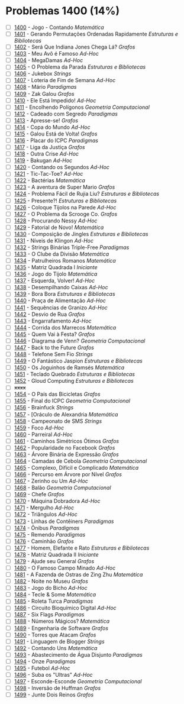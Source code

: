 # Problemas 1400 (14%)

- [ ]  [1400](https://www.beecrowd.com.br/judge/pt/problems/view/1400) - Jogo - Contando *Matemática*
- [ ]  [1401](https://www.beecrowd.com.br/judge/pt/problems/view/1401) - Gerando Permutações Ordenadas Rapidamente *Estruturas e Bibliotecas*
- [ ]  [1402](https://www.beecrowd.com.br/judge/pt/problems/view/1402) - Será Que Indiana Jones Chega Lá? *Grafos*
- [ ]  [1403](https://www.beecrowd.com.br/judge/pt/problems/view/1403) - Meu Avô é Famoso *Ad-Hoc*
- [ ]  [1404](https://www.beecrowd.com.br/judge/pt/problems/view/1404) - MegaDamas *Ad-Hoc*
- [ ]  [1405](https://www.beecrowd.com.br/judge/pt/problems/view/1405) - O Problema da Parada *Estruturas e Bibliotecas*
- [ ]  [1406](https://www.beecrowd.com.br/judge/pt/problems/view/1406) - Jukebox *Strings*
- [ ]  [1407](https://www.beecrowd.com.br/judge/pt/problems/view/1407) - Loteria de Fim de Semana *Ad-Hoc*
- [ ]  [1408](https://www.beecrowd.com.br/judge/pt/problems/view/1408) - Mário *Paradigmas*
- [ ]  [1409](https://www.beecrowd.com.br/judge/pt/problems/view/1409) - Zak Galou *Grafos*
- [ ]  [1410](https://www.beecrowd.com.br/judge/pt/problems/view/1410) - Ele Está Impedido! *Ad-Hoc*
- [ ]  [1411](https://www.beecrowd.com.br/judge/pt/problems/view/1411) - Encolhendo Polígonos *Geometria Computacional*
- [ ]  [1412](https://www.beecrowd.com.br/judge/pt/problems/view/1412) - Cadeado com Segredo *Paradigmas*
- [ ]  [1413](https://www.beecrowd.com.br/judge/pt/problems/view/1413) - Apresse-se! *Grafos*
- [ ]  [1414](https://www.beecrowd.com.br/judge/pt/problems/view/1414) - Copa do Mundo *Ad-Hoc*
- [ ]  [1415](https://www.beecrowd.com.br/judge/pt/problems/view/1415) - Galou Está de Volta! *Grafos*
- [ ]  [1416](https://www.beecrowd.com.br/judge/pt/problems/view/1416) - Placar do ICPC *Paradigmas*
- [ ]  [1417](https://www.beecrowd.com.br/judge/pt/problems/view/1417) - Liga da Justiça *Grafos*
- [ ]  [1418](https://www.beecrowd.com.br/judge/pt/problems/view/1418) - Outra Crise *Ad-Hoc*
- [ ]  [1419](https://www.beecrowd.com.br/judge/pt/problems/view/1419) - Bakugan *Ad-Hoc*
- [ ]  [1420](https://www.beecrowd.com.br/judge/pt/problems/view/1420) - Contando os Segundos *Ad-Hoc*
- [ ]  [1421](https://www.beecrowd.com.br/judge/pt/problems/view/1421) - Tic-Tac-Toe? *Ad-Hoc*
- [ ]  [1422](https://www.beecrowd.com.br/judge/pt/problems/view/1422) - Bactérias *Matemática*
- [ ]  [1423](https://www.beecrowd.com.br/judge/pt/problems/view/1423) - A aventura de Super Mario *Grafos*
- [ ]  [1424](https://www.beecrowd.com.br/judge/pt/problems/view/1424) - Problema Fácil de Rujia Liu? *Estruturas e Bibliotecas*
- [ ]  [1425](https://www.beecrowd.com.br/judge/pt/problems/view/1425) - Presente?! *Estruturas e Bibliotecas*
- [ ]  [1426](https://www.beecrowd.com.br/judge/pt/problems/view/1426) - Coloque Tijolos na Parede *Ad-Hoc*
- [ ]  [1427](https://www.beecrowd.com.br/judge/pt/problems/view/1427) - O Problema da Scrooge Co. *Grafos*
- [ ]  [1428](https://www.beecrowd.com.br/judge/pt/problems/view/1428) - Procurando Nessy *Ad-Hoc*
- [ ]  [1429](https://www.beecrowd.com.br/judge/pt/problems/view/1429) - Fatorial de Novo! *Matemática*
- [ ]  [1430](https://www.beecrowd.com.br/judge/pt/problems/view/1430) - Composição de Jingles *Estruturas e Bibliotecas*
- [ ]  [1431](https://www.beecrowd.com.br/judge/pt/problems/view/1431) - Níveis de Klingon *Ad-Hoc*
- [ ]  [1432](https://www.beecrowd.com.br/judge/pt/problems/view/1432) - Strings Binárias Triple-Free *Paradigmas*
- [ ]  [1433](https://www.beecrowd.com.br/judge/pt/problems/view/1433) - O Clube da Divisão *Matemática*
- [ ]  [1434](https://www.beecrowd.com.br/judge/pt/problems/view/1434) - Patrulheiros Romanos *Matemática*
- [ ]  [1435](https://www.beecrowd.com.br/judge/pt/problems/view/1435) - Matriz Quadrada I *Iniciante*
- [ ]  [1436](https://www.beecrowd.com.br/judge/pt/problems/view/1436) - Jogo do Tijolo *Matemática*
- [ ]  [1437](https://www.beecrowd.com.br/judge/pt/problems/view/1437) - Esquerda, Volver! *Ad-Hoc*
- [ ]  [1438](https://www.beecrowd.com.br/judge/pt/problems/view/1438) - Desempilhando Caixas *Ad-Hoc*
- [ ]  [1439](https://www.beecrowd.com.br/judge/pt/problems/view/1439) - Bora Bora *Estruturas e Bibliotecas*
- [ ]  [1440](https://www.beecrowd.com.br/judge/pt/problems/view/1440) - Praça de Alimentação *Ad-Hoc*
- [ ]  [1441](https://www.beecrowd.com.br/judge/pt/problems/view/1441) - Sequências de Granizo *Ad-Hoc*
- [ ]  [1442](https://www.beecrowd.com.br/judge/pt/problems/view/1442) - Desvio de Rua *Grafos*
- [ ]  [1443](https://www.beecrowd.com.br/judge/pt/problems/view/1443) - Engarrafamento *Ad-Hoc*
- [ ]  [1444](https://www.beecrowd.com.br/judge/pt/problems/view/1444) - Corrida dos Marrecos *Matemática*
- [ ]  [1445](https://www.beecrowd.com.br/judge/pt/problems/view/1445) - Quem Vai à Festa? *Grafos*
- [ ]  [1446](https://www.beecrowd.com.br/judge/pt/problems/view/1446) - Diagrama de Venn? *Geometria Computacional*
- [ ]  [1447](https://www.beecrowd.com.br/judge/pt/problems/view/1447) - Back to the Future *Grafos*
- [ ]  [1448](https://www.beecrowd.com.br/judge/pt/problems/view/1448) - Telefone Sem Fio *Strings*
- [ ]  [1449](https://www.beecrowd.com.br/judge/pt/problems/view/1449) - O Fantástico Jaspion *Estruturas e Bibliotecas*
- [ ]  [1450](https://www.beecrowd.com.br/judge/pt/problems/view/1450) - Os Joguinhos de Ramsés *Matemática*
- [ ]  [1451](https://www.beecrowd.com.br/judge/pt/problems/view/1451) - Teclado Quebrado *Estruturas e Bibliotecas*
- [ ]  [1452](https://www.beecrowd.com.br/judge/pt/problems/view/1452) - Gloud Computing *Estruturas e Bibliotecas*
- [ ] ~~xxxx~~
- [ ]  [1454](https://www.beecrowd.com.br/judge/pt/problems/view/1454) - O País das Bicicletas *Grafos*
- [ ]  [1455](https://www.beecrowd.com.br/judge/pt/problems/view/1455) - Final do ICPC *Geometria Computacional*
- [ ]  [1456](https://www.beecrowd.com.br/judge/pt/problems/view/1456) - Brainfuck *Strings*
- [ ]  [1457](https://www.beecrowd.com.br/judge/pt/problems/view/1457) - [Oráculo de Alexandria *Matemática*
- [ ]  [1458](https://www.beecrowd.com.br/judge/pt/problems/view/1458) - Campeonato de SMS *Strings*
- [ ]  [1459](https://www.beecrowd.com.br/judge/pt/problems/view/1459) - Foco *Ad-Hoc*
- [ ]  [1460](https://www.beecrowd.com.br/judge/pt/problems/view/1460) - Parreiral *Ad-Hoc*
- [ ]  [1461](https://www.beecrowd.com.br/judge/pt/problems/view/1461) - Caminhos Simétricos Ótimos *Grafos*
- [ ]  [1462](https://www.beecrowd.com.br/judge/pt/problems/view/1462) - Popularidade no Facebook *Grafos*
- [ ]  [1463](https://www.beecrowd.com.br/judge/pt/problems/view/1463) - Árvore Binária de Expressão *Grafos*
- [ ]  [1464](https://www.beecrowd.com.br/judge/pt/problems/view/1464) - Camadas de Cebola *Geometria Computacional*
- [ ]  [1465](https://www.beecrowd.com.br/judge/pt/problems/view/1465) - Complexo, Difícil e Complicado *Matemática*
- [ ]  [1466](https://www.beecrowd.com.br/judge/pt/problems/view/1466) - Percurso em Árvore por Nível *Grafos*
- [ ]  [1467](https://www.beecrowd.com.br/judge/pt/problems/view/1467) - Zerinho ou Um *Ad-Hoc*
- [ ]  [1468](https://www.beecrowd.com.br/judge/pt/problems/view/1468) - Balão *Geometria Computacional*
- [ ]  [1469](https://www.beecrowd.com.br/judge/pt/problems/view/1469) - Chefe *Grafos*
- [ ]  [1470](https://www.beecrowd.com.br/judge/pt/problems/view/1470) - Máquina Dobradora *Ad-Hoc*
- [ ]  [1471](https://www.beecrowd.com.br/judge/pt/problems/view/1471) - Mergulho *Ad-Hoc*
- [ ]  [1472](https://www.beecrowd.com.br/judge/pt/problems/view/1472) - Triângulos *Ad-Hoc*
- [ ]  [1473](https://www.beecrowd.com.br/judge/pt/problems/view/1473) - Linhas de Contêiners *Paradigmas*
- [ ]  [1474](https://www.beecrowd.com.br/judge/pt/problems/view/1474) - Ônibus *Paradigmas*
- [ ]  [1475](https://www.beecrowd.com.br/judge/pt/problems/view/1475) - Remendo *Paradigmas*
- [ ]  [1476](https://www.beecrowd.com.br/judge/pt/problems/view/1476) - Caminhão *Grafos*
- [ ]  [1477](https://www.beecrowd.com.br/judge/pt/problems/view/1477) - Homem, Elefante e Rato *Estruturas e Bibliotecas*
- [ ]  [1478](https://www.beecrowd.com.br/judge/pt/problems/view/1478) - Matriz Quadrada II *Iniciante*
- [ ]  [1479](https://www.beecrowd.com.br/judge/pt/problems/view/1479) - Ajude seu General *Grafos*
- [ ]  [1480](https://www.beecrowd.com.br/judge/pt/problems/view/1480) - O Famoso Campo Minado *Ad-Hoc*
- [ ]  [1481](https://www.beecrowd.com.br/judge/pt/problems/view/1481) - A Fazenda de Ostras de Zing Zhu *Matemática*
- [ ]  [1482](https://www.beecrowd.com.br/judge/pt/problems/view/1482) - Noite no Museu *Grafos*
- [ ]  [1483](https://www.beecrowd.com.br/judge/pt/problems/view/1483) - Jogo do Bicho *Ad-Hoc*
- [ ]  [1484](https://www.beecrowd.com.br/judge/pt/problems/view/1484) - Tecle &amp; Some *Matemática*
- [ ]  [1485](https://www.beecrowd.com.br/judge/pt/problems/view/1485) - Roleta Turca *Paradigmas*
- [ ]  [1486](https://www.beecrowd.com.br/judge/pt/problems/view/1486) - Circuito Bioquímico Digital *Ad-Hoc*
- [ ]  [1487](https://www.beecrowd.com.br/judge/pt/problems/view/1487) - Six Flags *Paradigmas*
- [ ]  [1488](https://www.beecrowd.com.br/judge/pt/problems/view/1488) - Números Mágicos? *Matemática*
- [ ]  [1489](https://www.beecrowd.com.br/judge/pt/problems/view/1489) - Engenharia de Software *Grafos*
- [ ]  [1490](https://www.beecrowd.com.br/judge/pt/problems/view/1490) - Torres que Atacam *Grafos*
- [ ]  [1491](https://www.beecrowd.com.br/judge/pt/problems/view/1491) - Linguagem de Blogger *Strings*
- [ ]  [1492](https://www.beecrowd.com.br/judge/pt/problems/view/1492) - Contando Uns *Matemática*
- [ ]  [1493](https://www.beecrowd.com.br/judge/pt/problems/view/1493) - Abastecimento de Água Disjunto *Paradigmas*
- [ ]  [1494](https://www.beecrowd.com.br/judge/pt/problems/view/1494) - Onze *Paradigmas*
- [ ]  [1495](https://www.beecrowd.com.br/judge/pt/problems/view/1495) - Futebol *Ad-Hoc*
- [ ]  [1496](https://www.beecrowd.com.br/judge/pt/problems/view/1496) - Suba os &quot;Ultras&quot; *Ad-Hoc*
- [ ]  [1497](https://www.beecrowd.com.br/judge/pt/problems/view/1497) - Esconde-Esconde *Geometria Computacional*
- [ ]  [1498](https://www.beecrowd.com.br/judge/pt/problems/view/1498) - Inversão de Huffman *Grafos*
- [ ]  [1499](https://www.beecrowd.com.br/judge/pt/problems/view/1499) - Junte Dois Reinos *Grafos*